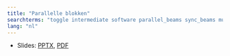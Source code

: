 ```yaml
---
title: "Parallelle blokken"
searchterms: "toggle intermediate software parallel_beams sync_beams multitasking task_split split_task parallelle_blokken"
lang: "nl"
---
```

 <ul>
 <li class="ng-binding">Slides:
 <a href="ProgrammingLessons/intermediate/ParallelBeams.pptx">PPTX</a>,
 <a href="ProgrammingLessons/intermediate/ParallelBeams.pdf">PDF</a>
 </li>
 </ul>
